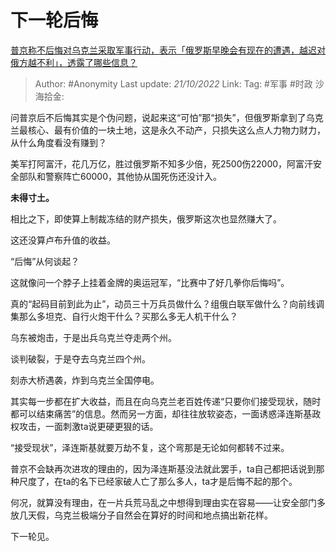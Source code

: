 # 下一轮后悔
[普京称不后悔对乌克兰采取军事行动，表示「俄罗斯早晚会有现在的遭遇，越迟对俄方越不利」，透露了哪些信息？](https://www.zhihu.com/question/559603495/answer/2717391948)

> Author: #Anonymity
> Last update: *21/10/2022*
> Link:
> Tag: #军事 #时政
> 沙海拾金:

问普京后不后悔其实是个伪问题，说起来这“可怕”那“损失”，但俄罗斯拿到了乌克兰最核心、最有价值的一块土地，这是永久不动产，只损失这么点人力物力财力，从什么角度看没有赚到？

美军打阿富汗，花几万亿，胜过俄罗斯不知多少倍，死2500伤22000，阿富汗安全部队和警察阵亡60000，其他协从国死伤还没计入。

**未得寸土。**

相比之下，即使算上制裁冻结的财产损失，俄罗斯这次也显然赚大了。

这还没算卢布升值的收益。

“后悔”从何谈起？

这就像问一个脖子上挂着金牌的奥运冠军，“比赛中了好几拳你后悔吗”。

真的“起码目前到此为止”，动员三十万兵员做什么？组俄白联军做什么？向前线调集那么多坦克、自行火炮干什么？买那么多无人机干什么？

乌东被炮击，于是出兵乌克兰夺走两个州。

谈判破裂，于是夺去乌克兰四个州。

刻赤大桥遇袭，炸到乌克兰全国停电。

其实每一步都在扩大收益，而且在向乌克兰老百姓传递“只要你们接受现状，随时都可以结束痛苦”的信息。然而另一方面，却往往放软姿态，一面诱惑泽连斯基政权攻击，一面刺激ta说更硬更狠的话。

“接受现状”，泽连斯基就要万劫不复，这个弯那是无论如何都转不过来。

普京不会缺再次进攻的理由的，因为泽连斯基没法就此罢手，ta自己都把话说到那种尺度了，在ta的名下已经家破人亡了那么多人，ta才是后悔不起的那个。

何况，就算没有理由，在一片兵荒马乱之中想得到理由实在容易——让安全部门多放几天假，乌克兰极端分子自然会在算好的时间和地点搞出新花样。

下一轮见。
